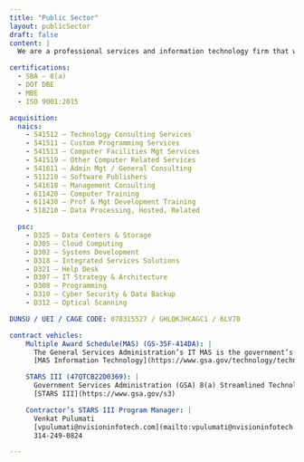 ```yaml
---
title: "Public Sector"
layout: publicSector
draft: false
content: |
  We are a professional services and information technology firm that works with Fortune 500 and federal agencies to navigate complex enterprise transformations. For more than 17 years, NVision IT has supported major program initiatives in both private and public sectors. We currently support contracts in the manufacturing industries and with the Department of Defense (DoD). We are a service-based company with experience in multiple domains. Mid-tier and large corporations reach out to NVision IT when they need proven performance in enterprise resource planning. NVision IT teams with prime Defense contractors looking for competitive advantage during both acquisition and contract execution. NVision IT is an ISO-9001:2015 QMS, an SBA 8(a), and an MBE company.

certifications:
  - SBA – 8(a)
  - DOT DBE
  - MBE
  - ISO 9001:2015

acquisition:
  naics:
    - 541512 – Technology Consulting Services
    - 541511 – Custom Programming Services
    - 541513 – Computer Facilities Mgt Services
    - 541519 – Other Computer Related Services
    - 541611 – Admin Mgt / General Consulting
    - 511210 – Software Publishers
    - 541618 – Management Consulting
    - 611420 – Computer Training
    - 611430 – Prof & Mgt Development Training
    - 518210 – Data Processing, Hosted, Related

  psc:
    - D325 – Data Centers & Storage
    - D305 – Cloud Computing
    - D302 – Systems Development
    - D318 – Integrated Services Solutions
    - D321 – Help Desk
    - D307 – IT Strategy & Architecture
    - D308 – Programming
    - D310 – Cyber Security & Data Backup
    - D312 – Optical Scanning

DUNSU / UEI / CAGE CODE: 078315527 / GHLQKJHCAGC1 / 6LV78

contract vehicles:
    Multiple Award Schedule(MAS) (GS-35F-414DA): |
      The General Services Administration’s IT MAS is the government’s go-to source for IT acquisitions and is broadly recognized for its benefits of cost savings, time savings, selection, and built-in value. IT Schedule is organizationally positioned under GSA’s Federal Acquisition Service (FAS) and Office of Integrated Technology Services (ITS). IT Schedule is an Indefinite Delivery Indefinite Quantity (IDIQ) Multiple Award Schedule (MAS) contract. It is an IT procurement vehicle that offers a comprehensive array of state-of-the-art IT products, services, and solutions. Approximately 80 percent of IT MAS contract holders are small businesses. Additional information is on the following web site:
      [MAS Information Technology](https://www.gsa.gov/technology/technology-purchasing-programs/mas-information-technology)

    STARS III (47QTCB22D0369): |
      Government Services Administration (GSA) 8(a) Streamlined Technology Acquisition Resources for Services (STARS) III Governmentwide Acquisition Contract (GWAC). Under this Multiple Award, Indefinite-Delivery, Indefinite-Quantity (MA-IDIQ) Governmentwide Acquisition Contract (GWAC), NVision IT provides information technology (IT) services and emerging technology-based solutions along with the ancillary support necessary and integral to the services being acquired. 8(a) STARS III is a five-year contract with one three-year option, $50 billion-dollar federal contract vehicle specifically set-aside for Small Business Administration (SBA) certified 8(a) companies across the country for IT services. STARS III Master Contract awards are reserved exclusively for qualifying SBA certified 8(a) prime contractors with competitive prices. GSA’s 8(a) STARS GWACs leverage a long-standing partnership with the Small Business Administration (SBA) to support the development of 8(a) firms and provide federal agencies a way to deliver mission-critical IT services working with small, disadvantaged businesses. STARS III will deliver opportunities to these firms and will drive progress on important public policy objectives including the President’s Executive Order 13985 On Advancing Racial Equity and Support for Underserved Communities Through the Federal Government as we work to improve diversity, equity, inclusion, and accessibility. Additional information is on the following web site:
      [STARS III](https://www.gsa.gov/s3)

    Contractor’s STARS III Program Manager: |
      Venkat Pulumati
      [vpulumati@nvisioninfotech.com](mailto:vpulumati@nvisioninfotech.com)
      314-249-0824

---
```

